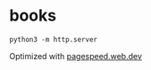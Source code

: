 # books

```
python3 -m http.server
```

Optimized with [pagespeed.web.dev](https://pagespeed.web.dev/analysis/https-mste-fan/zy06k66yr9?form_factor=mobile)
